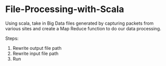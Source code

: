 # File-Processing-with-Scala
Using scala, take in Big Data files generated by capturing packets from various sites and create a Map Reduce function to do our data processing.

Steps:
1. Rewrite output file path
2. Rewrite input file path
3. Run

